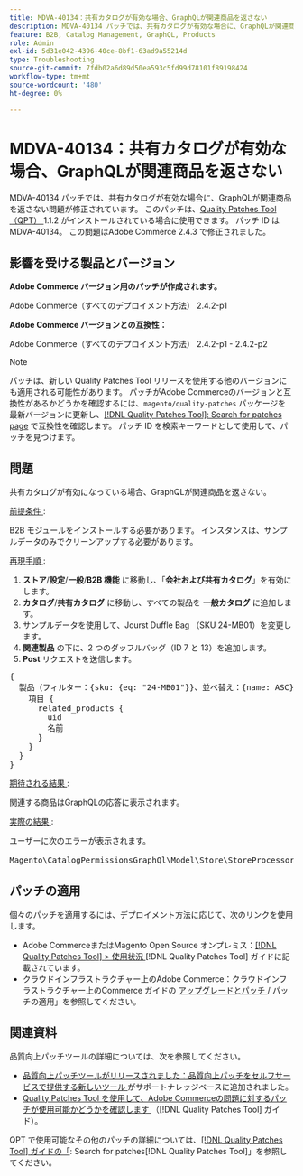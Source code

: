 ```yaml
---
title: MDVA-40134：共有カタログが有効な場合、GraphQLが関連商品を返さない
description: MDVA-40134 パッチでは、共有カタログが有効な場合に、GraphQLが関連商品を返さない問題が修正されています。 このパッチは、[Quality Patches Tool （QPT） ] （https://experienceleague.adobe.com/en/docs/commerce-operations/tools/quality-patches-tool/quality-patches-tool-to-self-serve-quality-patches） 1.1.2 がインストールされている場合に利用できます。 パッチ ID は MDVA-40134。 この問題はAdobe Commerce 2.4.3 で修正されました。
feature: B2B, Catalog Management, GraphQL, Products
role: Admin
exl-id: 5d31e042-4396-40ce-8bf1-63ad9a55214d
type: Troubleshooting
source-git-commit: 7fdb02a6d89d50ea593c5fd99d78101f89198424
workflow-type: tm+mt
source-wordcount: '480'
ht-degree: 0%

---
```


# MDVA-40134：共有カタログが有効な場合、GraphQLが関連商品を返さない

MDVA-40134 パッチでは、共有カタログが有効な場合に、GraphQLが関連商品を返さない問題が修正されています。 このパッチは、[Quality Patches Tool （QPT） ](https://experienceleague.adobe.com/en/docs/commerce-operations/tools/quality-patches-tool/quality-patches-tool-to-self-serve-quality-patches)1.1.2 がインストールされている場合に使用できます。 パッチ ID は MDVA-40134。 この問題はAdobe Commerce 2.4.3 で修正されました。

## 影響を受ける製品とバージョン

**Adobe Commerce バージョン用のパッチが作成されます。**

Adobe Commerce（すべてのデプロイメント方法） 2.4.2-p1

**Adobe Commerce バージョンとの互換性：**

Adobe Commerce（すべてのデプロイメント方法） 2.4.2-p1 - 2.4.2-p2

>[!NOTE]
>
>パッチは、新しい Quality Patches Tool リリースを使用する他のバージョンにも適用される可能性があります。 パッチがAdobe Commerceのバージョンと互換性があるかどうかを確認するには、`magento/quality-patches` パッケージを最新バージョンに更新し、[[!DNL Quality Patches Tool]: Search for patches page](https://experienceleague.adobe.com/en/docs/commerce-operations/tools/quality-patches-tool/quality-patches-tool-to-self-serve-quality-patches) で互換性を確認します。 パッチ ID を検索キーワードとして使用して、パッチを見つけます。

## 問題

共有カタログが有効になっている場合、GraphQLが関連商品を返さない。

<u> 前提条件 </u>:

B2B モジュールをインストールする必要があります。
インスタンスは、サンプルデータのみでクリーンアップする必要があります。

<u> 再現手順 </u>:

1. **ストア**/**設定**/**一般**/**B2B 機能** に移動し、「**会社および共有カタログ**」を有効にします。
1. **カタログ**/**共有カタログ** に移動し、すべての製品を **一般カタログ** に追加します。
1. サンプルデータを使用して、Jourst Duffle Bag （SKU 24-MB01）を変更します。
1. **関連製品** の下に、2 つのダッフルバッグ（ID 7 と 13）を追加します。
1. **Post** リクエストを送信します。

<pre>{
  製品（フィルター：{sku: {eq: "24-MB01"}}、並べ替え：{name: ASC}） {
    項目 {
      related_products {
        uid
        名前
      }
    }
  }
}</pre>

<u> 期待される結果 </u>:

関連する商品はGraphQLの応答に表示されます。

<u> 実際の結果 </u>:

ユーザーに次のエラーが表示されます。

<pre>Magento\CatalogPermissionsGraphQl\Model\Store\StoreProcessor::getStoreId （）の戻り値は int 型にする必要があり、null は {"exception":"[object] （GraphQL\\Error\\Error （code: 0）:Magento\\CatalogPermissionsGraphQl\\Model\\Store\\StoreProcessor::getStoreId （）の戻り値は int 型にする必要があり、null が返されます </pre>

## パッチの適用

個々のパッチを適用するには、デプロイメント方法に応じて、次のリンクを使用します。

* Adobe CommerceまたはMagento Open Source オンプレミス：[[!DNL Quality Patches Tool] > 使用状況 ](/help/tools/quality-patches-tool/usage.md)[!DNL Quality Patches Tool] ガイドに記載されています。
* クラウドインフラストラクチャー上のAdobe Commerce：クラウドインフラストラクチャー上のCommerce ガイドの [ アップグレードとパッチ ](https://experienceleague.adobe.com/docs/commerce-cloud-service/user-guide/develop/upgrade/apply-patches.html)/ パッチの適用」を参照してください。

## 関連資料

品質向上パッチツールの詳細については、次を参照してください。

* [ 品質向上パッチツールがリリースされました：品質向上パッチをセルフサービスで提供する新しいツール ](https://experienceleague.adobe.com/en/docs/commerce-operations/tools/quality-patches-tool/quality-patches-tool-to-self-serve-quality-patches) がサポートナレッジベースに追加されました。
* [Quality Patches Tool を使用して、Adobe Commerceの問題に対するパッチが使用可能かどうかを確認します ](/help/tools/quality-patches-tool/patches-available-in-qpt/check-patch-for-magento-issue-with-magento-quality-patches.md) （[!DNL Quality Patches Tool] ガイド）。

QPT で使用可能なその他のパッチの詳細については、[[!DNL Quality Patches Tool] ガイドの「](https://experienceleague.adobe.com/tools/commerce-quality-patches/index.html): Search for patches[!DNL Quality Patches Tool]」を参照してください。
